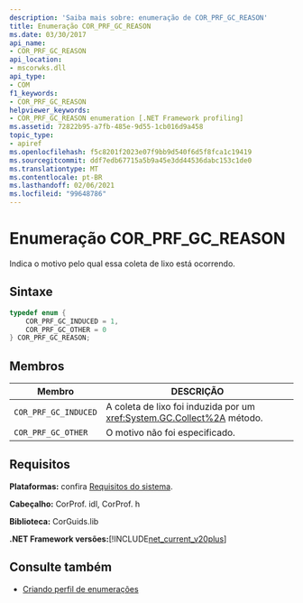 ```yaml
---
description: 'Saiba mais sobre: enumeração de COR_PRF_GC_REASON'
title: Enumeração COR_PRF_GC_REASON
ms.date: 03/30/2017
api_name:
- COR_PRF_GC_REASON
api_location:
- mscorwks.dll
api_type:
- COM
f1_keywords:
- COR_PRF_GC_REASON
helpviewer_keywords:
- COR_PRF_GC_REASON enumeration [.NET Framework profiling]
ms.assetid: 72822b95-a7fb-485e-9d55-1cb016d9a458
topic_type:
- apiref
ms.openlocfilehash: f5c8201f2023e07f9bb9d540f6d5f8fca1c19419
ms.sourcegitcommit: ddf7edb67715a5b9a45e3dd44536dabc153c1de0
ms.translationtype: MT
ms.contentlocale: pt-BR
ms.lasthandoff: 02/06/2021
ms.locfileid: "99648786"
---
```

# <a name="cor_prf_gc_reason-enumeration"></a>Enumeração COR_PRF_GC_REASON

Indica o motivo pelo qual essa coleta de lixo está ocorrendo.  
  
## <a name="syntax"></a>Sintaxe  
  
```cpp  
typedef enum {  
    COR_PRF_GC_INDUCED = 1,  
    COR_PRF_GC_OTHER = 0  
} COR_PRF_GC_REASON;  
```  
  
## <a name="members"></a>Membros  
  
|Membro|DESCRIÇÃO|  
|------------|-----------------|  
|`COR_PRF_GC_INDUCED`|A coleta de lixo foi induzida por um <xref:System.GC.Collect%2A> método.|  
|`COR_PRF_GC_OTHER`|O motivo não foi especificado.|  
  
## <a name="requirements"></a>Requisitos  

 **Plataformas:** confira [Requisitos do sistema](../../get-started/system-requirements.md).  
  
 **Cabeçalho:** CorProf. idl, CorProf. h  
  
 **Biblioteca:** CorGuids.lib  
  
 **.NET Framework versões:**[!INCLUDE[net_current_v20plus](../../../../includes/net-current-v20plus-md.md)]  
  
## <a name="see-also"></a>Consulte também

- [Criando perfil de enumerações](profiling-enumerations.md)
